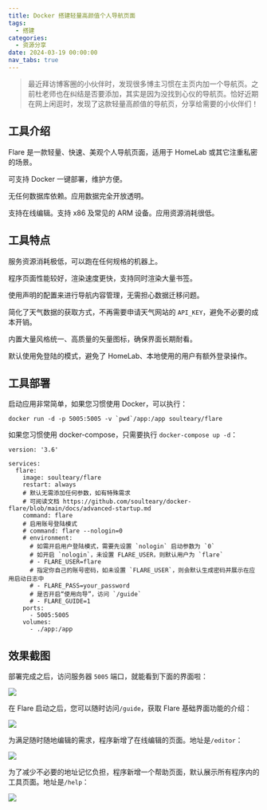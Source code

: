 ```yaml
---
title: Docker 搭建轻量高颜值个人导航页面
tags:
  - 搭建
categories:
  - 资源分享
date: 2024-03-19 00:00:00
nav_tabs: true
---
```


> 最近拜访博客圈的小伙伴时，发现很多博主习惯在主页内加一个导航页。之前杜老师也在纠结是否要添加，其实是因为没找到心仪的导航页。恰好近期在网上闲逛时，发现了这款轻量高颜值的导航页，分享给需要的小伙伴们！

<!-- more -->

## 工具介绍

Flare 是一款轻量、快速、美观个人导航页面，适用于 HomeLab 或其它注重私密的场景。

可支持 Docker 一键部署，维护方便。

无任何数据库依赖。应用数据完全开放透明。

支持在线编辑。支持 x86 及常见的 ARM 设备。应用资源消耗很低。

## 工具特点

服务资源消耗极低，可以跑在任何规格的机器上。

程序页面性能较好，渲染速度更快，支持同时渲染大量书签。

使用声明的配置来进行导航内容管理，无需担心数据迁移问题。

简化了天气数据的获取方式，不再需要申请天气网站的 `API_KEY`，避免不必要的成本开销。

内置大量风格统一、高质量的矢量图标，确保界面长期耐看。

默认使用免登陆的模式，避免了 HomeLab、本地使用的用户有额外登录操作。

## 工具部署

启动应用非常简单，如果您习惯使用 Docker，可以执行：

```
docker run -d -p 5005:5005 -v `pwd`/app:/app soulteary/flare
```

如果您习惯使用 docker-compose，只需要执行 `docker-compose up -d`：

```
version: '3.6'

services:
  flare:
    image: soulteary/flare
    restart: always
    # 默认无需添加任何参数，如有特殊需求
    # 可阅读文档 https://github.com/soulteary/docker-flare/blob/main/docs/advanced-startup.md
    command: flare
    # 启用账号登陆模式
    # command: flare --nologin=0
    # environment:
      # 如需开启用户登陆模式，需要先设置 `nologin` 启动参数为 `0`
      # 如开启 `nologin`，未设置 FLARE_USER，则默认用户为 `flare`
      # - FLARE_USER=flare
      # 指定你自己的账号密码，如未设置 `FLARE_USER`，则会默认生成密码并展示在应用启动日志中
      # - FLARE_PASS=your_password
      # 是否开启“使用向导”，访问 `/guide`
      # - FLARE_GUIDE=1
    ports:
      - 5005:5005
    volumes:
      - ./app:/app
```

## 效果截图

部署完成之后，访问服务器 `5005` 端口，就能看到下面的界面啦：

![](https://cdn.dusays.com/2024/03/688-1.jpg)

在 Flare 启动之后，您可以随时访问`/guide`，获取 Flare 基础界面功能的介绍：

![](https://cdn.dusays.com/2024/03/688-2.jpg)

为满足随时随地编辑的需求，程序新增了在线编辑的页面。地址是`/editor`：

![](https://cdn.dusays.com/2024/03/688-3.jpg)

为了减少不必要的地址记忆负担，程序新增一个帮助页面，默认展示所有程序内的工具页面。地址是`/help`：

![](https://cdn.dusays.com/2024/03/688-4.jpg)